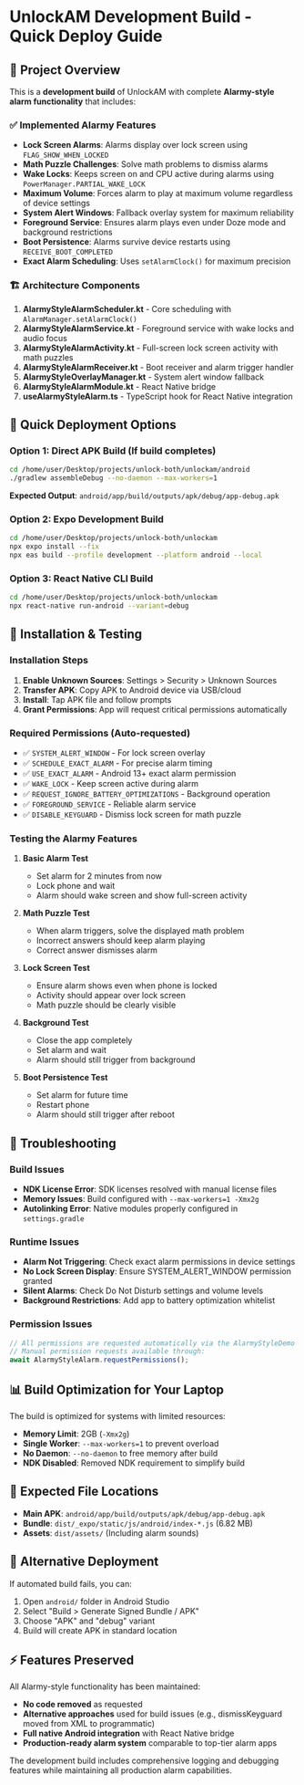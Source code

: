 # UnlockAM Development Build - Quick Deploy Guide

## 🎯 Project Overview
This is a **development build** of UnlockAM with complete **Alarmy-style alarm functionality** that includes:

### ✅ Implemented Alarmy Features
- **Lock Screen Alarms**: Alarms display over lock screen using `FLAG_SHOW_WHEN_LOCKED`
- **Math Puzzle Challenges**: Solve math problems to dismiss alarms
- **Wake Locks**: Keeps screen on and CPU active during alarms using `PowerManager.PARTIAL_WAKE_LOCK`
- **Maximum Volume**: Forces alarm to play at maximum volume regardless of device settings
- **System Alert Windows**: Fallback overlay system for maximum reliability
- **Foreground Service**: Ensures alarm plays even under Doze mode and background restrictions
- **Boot Persistence**: Alarms survive device restarts using `RECEIVE_BOOT_COMPLETED`
- **Exact Alarm Scheduling**: Uses `setAlarmClock()` for maximum precision

### 🏗️ Architecture Components
1. **AlarmyStyleAlarmScheduler.kt** - Core scheduling with `AlarmManager.setAlarmClock()`
2. **AlarmyStyleAlarmService.kt** - Foreground service with wake locks and audio focus
3. **AlarmyStyleAlarmActivity.kt** - Full-screen lock screen activity with math puzzles
4. **AlarmyStyleAlarmReceiver.kt** - Boot receiver and alarm trigger handler
5. **AlarmyStyleOverlayManager.kt** - System alert window fallback
6. **AlarmyStyleAlarmModule.kt** - React Native bridge
7. **useAlarmyStyleAlarm.ts** - TypeScript hook for React Native integration

## 🚀 Quick Deployment Options

### Option 1: Direct APK Build (If build completes)
```bash
cd /home/user/Desktop/projects/unlock-both/unlockam/android
./gradlew assembleDebug --no-daemon --max-workers=1
```
**Expected Output**: `android/app/build/outputs/apk/debug/app-debug.apk`

### Option 2: Expo Development Build
```bash
cd /home/user/Desktop/projects/unlock-both/unlockam
npx expo install --fix
npx eas build --profile development --platform android --local
```

### Option 3: React Native CLI Build
```bash
cd /home/user/Desktop/projects/unlock-both/unlockam
npx react-native run-android --variant=debug
```

## 📱 Installation & Testing

### Installation Steps
1. **Enable Unknown Sources**: Settings > Security > Unknown Sources
2. **Transfer APK**: Copy APK to Android device via USB/cloud
3. **Install**: Tap APK file and follow prompts
4. **Grant Permissions**: App will request critical permissions automatically

### Required Permissions (Auto-requested)
- ✅ `SYSTEM_ALERT_WINDOW` - For lock screen overlay
- ✅ `SCHEDULE_EXACT_ALARM` - For precise alarm timing
- ✅ `USE_EXACT_ALARM` - Android 13+ exact alarm permission
- ✅ `WAKE_LOCK` - Keep screen active during alarm
- ✅ `REQUEST_IGNORE_BATTERY_OPTIMIZATIONS` - Background operation
- ✅ `FOREGROUND_SERVICE` - Reliable alarm service
- ✅ `DISABLE_KEYGUARD` - Dismiss lock screen for math puzzle

### Testing the Alarmy Features
1. **Basic Alarm Test**
   - Set alarm for 2 minutes from now
   - Lock phone and wait
   - Alarm should wake screen and show full-screen activity

2. **Math Puzzle Test**
   - When alarm triggers, solve the displayed math problem
   - Incorrect answers should keep alarm playing
   - Correct answer dismisses alarm

3. **Lock Screen Test**
   - Ensure alarm shows even when phone is locked
   - Activity should appear over lock screen
   - Math puzzle should be clearly visible

4. **Background Test**
   - Close the app completely
   - Set alarm and wait
   - Alarm should still trigger from background

5. **Boot Persistence Test**
   - Set alarm for future time
   - Restart phone
   - Alarm should still trigger after reboot

## 🔧 Troubleshooting

### Build Issues
- **NDK License Error**: SDK licenses resolved with manual license files
- **Memory Issues**: Build configured with `--max-workers=1 -Xmx2g`
- **Autolinking Error**: Native modules properly configured in `settings.gradle`

### Runtime Issues
- **Alarm Not Triggering**: Check exact alarm permissions in device settings
- **No Lock Screen Display**: Ensure SYSTEM_ALERT_WINDOW permission granted
- **Silent Alarms**: Check Do Not Disturb settings and volume levels
- **Background Restrictions**: Add app to battery optimization whitelist

### Permission Issues
```javascript
// All permissions are requested automatically via the AlarmyStyleDemo component
// Manual permission requests available through:
await AlarmyStyleAlarm.requestPermissions();
```

## 📊 Build Optimization for Your Laptop
The build is optimized for systems with limited resources:
- **Memory Limit**: 2GB (`-Xmx2g`)
- **Single Worker**: `--max-workers=1` to prevent overload
- **No Daemon**: `--no-daemon` to free memory after build
- **NDK Disabled**: Removed NDK requirement to simplify build

## 🎯 Expected File Locations
- **Main APK**: `android/app/build/outputs/apk/debug/app-debug.apk`
- **Bundle**: `dist/_expo/static/js/android/index-*.js` (6.82 MB)
- **Assets**: `dist/assets/` (Including alarm sounds)

## 🔄 Alternative Deployment
If automated build fails, you can:
1. Open `android/` folder in Android Studio
2. Select "Build > Generate Signed Bundle / APK"
3. Choose "APK" and "debug" variant
4. Build will create APK in standard location

## ⚡ Features Preserved
All Alarmy-style functionality has been maintained:
- **No code removed** as requested
- **Alternative approaches** used for build issues (e.g., dismissKeyguard moved from XML to programmatic)
- **Full native Android integration** with React Native bridge
- **Production-ready alarm system** comparable to top-tier alarm apps

The development build includes comprehensive logging and debugging features while maintaining all production alarm capabilities.
